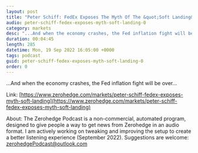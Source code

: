 ```yaml
---
layout: post
title: "Peter Schiff: FedEx Exposes The Myth Of The &quot;Soft Landing&quot;"
audio: peter-schiff-fedex-exposes-myth-soft-landing-0
category: markets
desc: "...And when the economy crashes, the Fed inflation fight will be over..."
duration: 00:04:45
length: 285
datetime: Mon, 19 Sep 2022 16:05:00 +0000
tags: podcast
guid: peter-schiff-fedex-exposes-myth-soft-landing-0
order: 0
---
```

...And when the economy crashes, the Fed inflation fight will be over...

Link: [https://www.zerohedge.com/markets/peter-schiff-fedex-exposes-myth-soft-landing](https://www.zerohedge.com/markets/peter-schiff-fedex-exposes-myth-soft-landing)

About: The Zerohedge Podcast is a non-commercial, automated program, designed to give people a way to get news from Zerohedge in an audio format.  I am actively working on tweaking and improving the setup to create a better listening experience (September 2022).  Suggestions are welcome: [zerohedgePodcast@outlook.com](mailto:zerohedgePodcast@outlook.com)